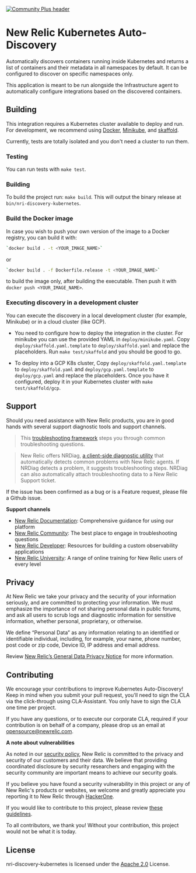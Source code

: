 [![Community Plus header](https://github.com/newrelic/opensource-website/raw/master/src/images/categories/Community_Plus.png)](https://opensource.newrelic.com/oss-category/#community-plus)

# New Relic Kubernetes Auto-Discovery

Automatically discovers containers running inside Kubernetes and returns a list of containers and their metadata in all namespaces by default. It can be configured to discover on specific namespaces only.

This application is meant to be run alongside the Infrastructure agent to automatically configure integrations based on the discovered containers.

## Building

This integration requires a Kubernetes cluster available to deploy and run. For development, we recommend using [Docker](https://docs.docker.com/install/), [Minikube](https://minikube.sigs.k8s.io/docs/start/), and [skaffold](https://skaffold.dev/docs/getting-started/#installing-skaffold).

Currently, tests are totally isolated and you don't need a cluster to run them.

### Testing

You can run tests with `make test`.

### Building

To build the project run: `make build`. This will output the binary release at `bin/nri-discovery-kubernetes`.

### Build the Docker image

In case you wish to push your own version of the image to a Docker registry, you can build it with:

```bash
`docker build . -t <YOUR_IMAGE_NAME>`
```

or

```bash
`docker build . -f Dockerfile.release -t <YOUR_IMAGE_NAME>`
```

to build the image only, after building the executable. Then push it with `docker push <YOUR_IMAGE_NAME>`.

### Executing discovery in a development cluster

You can execute the discovery in a local development cluster (for example, Minikube) or in a cloud cluster (like GCP).

- You need to configure how to deploy the integration in the cluster. For minikube you can use the provided YAML in `deploy/minikube.yaml`. Copy `deploy/skaffold.yaml.template` to `deploy/skaffold.yaml` and replace the placeholders. Run `make test/skaffold` and you should be good to go.

- To deploy into a GCP K8s cluster, Copy `deploy/skaffold.yaml.template` to `deploy/skaffold.yaml`  and `deploy/gcp.yaml.template` to `deploy/gcp.yaml` and replace the placeholders. Once you have it configured, deploy it in your Kubernetes cluster with `make test/skaffold/gcp`.

## Support

Should you need assistance with New Relic products, you are in good hands with several support diagnostic tools and support channels.

> This [troubleshooting framework](https://discuss.newrelic.com/t/troubleshooting-frameworks/108787) steps you through common troubleshooting questions.

> New Relic offers NRDiag, [a client-side diagnostic utility](https://docs.newrelic.com/docs/using-new-relic/cross-product-functions/troubleshooting/new-relic-diagnostics) that automatically detects common problems with New Relic agents. If NRDiag detects a problem, it suggests troubleshooting steps. NRDiag can also automatically attach troubleshooting data to a New Relic Support ticket.

If the issue has been confirmed as a bug or is a Feature request, please file a Github issue.

**Support channels**

* [New Relic Documentation](https://docs.newrelic.com): Comprehensive guidance for using our platform
* [New Relic Community](https://discuss.newrelic.com): The best place to engage in troubleshooting questions
* [New Relic Developer](https://developer.newrelic.com/): Resources for building a custom observability applications
* [New Relic University](https://learn.newrelic.com/): A range of online training for New Relic users of every level

## Privacy

At New Relic we take your privacy and the security of your information seriously, and are committed to protecting your information. We must emphasize the importance of not sharing personal data in public forums, and ask all users to scrub logs and diagnostic information for sensitive information, whether personal, proprietary, or otherwise.

We define “Personal Data” as any information relating to an identified or identifiable individual, including, for example, your name, phone number, post code or zip code, Device ID, IP address and email address.

Review [New Relic’s General Data Privacy Notice](https://newrelic.com/termsandconditions/privacy) for more information.

## Contributing

We encourage your contributions to improve Kubernetes Auto-Discovery! Keep in mind when you submit your pull request, you'll need to sign the CLA via the click-through using CLA-Assistant. You only have to sign the CLA one time per project.

If you have any questions, or to execute our corporate CLA, required if your contribution is on behalf of a company,  please drop us an email at opensource@newrelic.com.

**A note about vulnerabilities**

As noted in our [security policy](../../security/policy), New Relic is committed to the privacy and security of our customers and their data. We believe that providing coordinated disclosure by security researchers and engaging with the security community are important means to achieve our security goals.

If you believe you have found a security vulnerability in this project or any of New Relic's products or websites, we welcome and greatly appreciate you reporting it to New Relic through [HackerOne](https://hackerone.com/newrelic).

If you would like to contribute to this project, please review [these guidelines](./CONTRIBUTING.md).

To all contributors, we thank you!  Without your contribution, this project would not be what it is today.

## License
nri-discovery-kubernetes is licensed under the [Apache 2.0](http://apache.org/licenses/LICENSE-2.0.txt) License.

